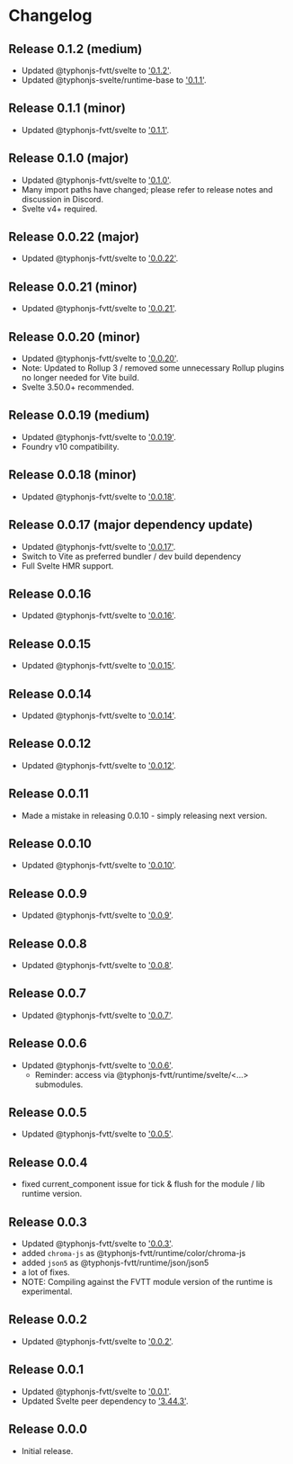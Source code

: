 # Changelog
## Release 0.1.2 (medium)
- Updated @typhonjs-fvtt/svelte to ['0.1.2'](https://github.com/typhonjs-fvtt-lib/svelte/releases/tag/0.1.2).
- Updated @typhonjs-svelte/runtime-base to ['0.1.1'](https://github.com/typhonjs-svelte/runtime-base/releases/tag/0.1.1).

## Release 0.1.1 (minor)
- Updated @typhonjs-fvtt/svelte to ['0.1.1'](https://github.com/typhonjs-fvtt-lib/svelte/releases/tag/0.1.1).

## Release 0.1.0 (major)
- Updated @typhonjs-fvtt/svelte to ['0.1.0'](https://github.com/typhonjs-fvtt-lib/svelte/blob/main/CHANGELOG.md#release-010-major).
- Many import paths have changed; please refer to release notes and discussion in Discord.
- Svelte v4+ required.

## Release 0.0.22 (major)
- Updated @typhonjs-fvtt/svelte to ['0.0.22'](https://github.com/typhonjs-fvtt-lib/svelte/blob/main/CHANGELOG.md#release-0022).

## Release 0.0.21 (minor)
- Updated @typhonjs-fvtt/svelte to ['0.0.21'](https://github.com/typhonjs-fvtt-lib/svelte/blob/main/CHANGELOG.md#release-0021).

## Release 0.0.20 (minor)
- Updated @typhonjs-fvtt/svelte to ['0.0.20'](https://github.com/typhonjs-fvtt-lib/svelte/blob/main/CHANGELOG.md#release-0020).
- Note: Updated to Rollup 3 / removed some unnecessary Rollup plugins no longer needed for Vite build.
- Svelte 3.50.0+ recommended.

## Release 0.0.19 (medium)
- Updated @typhonjs-fvtt/svelte to ['0.0.19'](https://github.com/typhonjs-fvtt-lib/svelte/blob/main/CHANGELOG.md#release-0019).
- Foundry v10 compatibility.

## Release 0.0.18 (minor)
- Updated @typhonjs-fvtt/svelte to ['0.0.18'](https://github.com/typhonjs-fvtt-lib/svelte/blob/main/CHANGELOG.md#release-0018).

## Release 0.0.17 (major dependency update)
- Updated @typhonjs-fvtt/svelte to ['0.0.17'](https://github.com/typhonjs-fvtt-lib/svelte/blob/main/CHANGELOG.md#release-0017).
- Switch to Vite as preferred bundler / dev build dependency
- Full Svelte HMR support.

## Release 0.0.16
- Updated @typhonjs-fvtt/svelte to ['0.0.16'](https://github.com/typhonjs-fvtt-lib/svelte/blob/main/CHANGELOG.md#release-0016).

## Release 0.0.15
- Updated @typhonjs-fvtt/svelte to ['0.0.15'](https://github.com/typhonjs-fvtt-lib/svelte/blob/main/CHANGELOG.md#release-0015).

## Release 0.0.14
- Updated @typhonjs-fvtt/svelte to ['0.0.14'](https://github.com/typhonjs-fvtt-lib/svelte/blob/main/CHANGELOG.md#release-0014).

## Release 0.0.12
- Updated @typhonjs-fvtt/svelte to ['0.0.12'](https://github.com/typhonjs-fvtt-lib/svelte/blob/main/CHANGELOG.md#release-0012).

## Release 0.0.11
- Made a mistake in releasing 0.0.10 - simply releasing next version.

## Release 0.0.10
- Updated @typhonjs-fvtt/svelte to ['0.0.10'](https://github.com/typhonjs-fvtt-lib/svelte/blob/main/CHANGELOG.md#release-0010).

## Release 0.0.9
- Updated @typhonjs-fvtt/svelte to ['0.0.9'](https://github.com/typhonjs-fvtt-lib/svelte/blob/main/CHANGELOG.md#release-009).

## Release 0.0.8
- Updated @typhonjs-fvtt/svelte to ['0.0.8'](https://github.com/typhonjs-fvtt-lib/svelte/blob/main/CHANGELOG.md#release-008).

## Release 0.0.7
- Updated @typhonjs-fvtt/svelte to ['0.0.7'](https://github.com/typhonjs-fvtt-lib/svelte/blob/main/CHANGELOG.md#release-007).

## Release 0.0.6
- Updated @typhonjs-fvtt/svelte to ['0.0.6'](https://github.com/typhonjs-fvtt-lib/svelte/blob/main/CHANGELOG.md#release-006).
  - Reminder: access via @typhonjs-fvtt/runtime/svelte/<...> submodules.

## Release 0.0.5
- Updated @typhonjs-fvtt/svelte to ['0.0.5'](https://github.com/typhonjs-fvtt-lib/svelte/blob/main/CHANGELOG.md#release-005).

## Release 0.0.4
- fixed current_component issue for tick & flush for the module / lib runtime version.

## Release 0.0.3
- Updated @typhonjs-fvtt/svelte to ['0.0.3'](https://github.com/typhonjs-fvtt-lib/svelte/blob/main/CHANGELOG.md#release-003).
- added `chroma-js` as @typhonjs-fvtt/runtime/color/chroma-js
- added `json5` as @typhonjs-fvtt/runtime/json/json5
- a lot of fixes.
- NOTE: Compiling against the FVTT module version of the runtime is experimental.

## Release 0.0.2
- Updated @typhonjs-fvtt/svelte to ['0.0.2'](https://github.com/typhonjs-fvtt-lib/svelte/blob/main/CHANGELOG.md#release-002).

## Release 0.0.1
- Updated @typhonjs-fvtt/svelte to ['0.0.1'](https://github.com/typhonjs-fvtt-lib/svelte/blob/main/CHANGELOG.md#release-001).
- Updated Svelte peer dependency to ['3.44.3'](https://github.com/sveltejs/svelte/blob/master/CHANGELOG.md#3443).

## Release 0.0.0
- Initial release.
